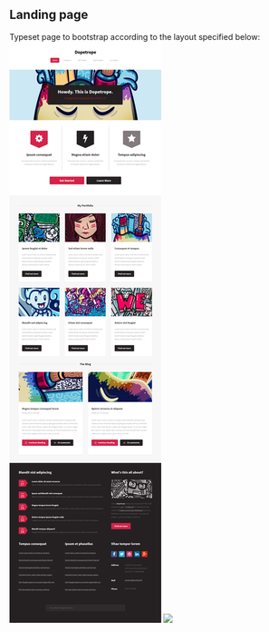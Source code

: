 ## Landing page
Typeset page to bootstrap according to the layout specified below:
![](https://github.com/mrvershynin/dtrope/blob/gh-pages/pic.png)
![](https://github.com/mrvershynin/dtrope/blob/gh-pages/pic2.png)
